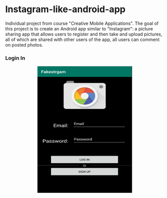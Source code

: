 # Instagram-like-android-app
Individual project from course "Creative Mobile Applications". The goal of this project is to create an Android app similar to "Instagram": a picture sharing app that allows users to register and then take and upload pictures, all of which are shared with other users of the app, all users can comment on posted photos.
### Login In
<div align=center><img width="300" height="400" src="https://github.com/qzhseu/Instagram-like-android-app/blob/master/Fakestrgam/Screenshot/loginIn.png"/></div>
